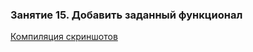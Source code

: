 ### Занятие 15. Добавить заданный функционал

[Компиляция скриншотов](http://i.imgur.com/k0IvhWu.gif)
